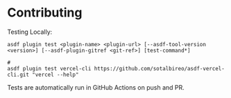 # Contributing

Testing Locally:

```shell
asdf plugin test <plugin-name> <plugin-url> [--asdf-tool-version <version>] [--asdf-plugin-gitref <git-ref>] [test-command*]

#
asdf plugin test vercel-cli https://github.com/sotalbireo/asdf-vercel-cli.git "vercel --help"
```

Tests are automatically run in GitHub Actions on push and PR.
